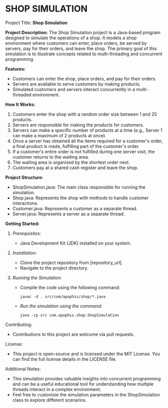 # SHOP SIMULATION

Project Title: **Shop Simulation**

**Project Description:**
The Shop Simulation project is a Java-based program designed to simulate the operations of a shop. It models a shop environment where customers can enter, place orders, be served by servers, pay for their orders, and leave the shop. The primary goal of this simulation is to illustrate concepts related to multi-threading and concurrent programming.

**Features:**
- Customers can enter the shop, place orders, and pay for their orders.
- Servers are available to serve customers by making products.
- Simulated customers and servers interact concurrently in a multi-threaded environment.

**How It Works:**
1. Customers enter the shop with a random order size between 1 and 25 products.
2. Servers are responsible for making the products for customers.
3. Servers can make a specific number of products at a time (e.g., Server 1 can make a maximum of 2 products at once).
4. Once a server has obtained all the items required for a customer's order, a final product is made, fulfilling part of the customer's order.
5. If a customer's entire order is not fulfilled during one server visit, the customer returns to the waiting area.
6. The waiting area is organized by the shortest order next.
7. Customers pay at a shared cash register and leave the shop.

**Project Structure:**
- ShopSimulation.java: The main class responsible for running the simulation.
- Shop.java: Represents the shop with methods to handle customer interactions.
- Customer.java: Represents a customer as a separate thread.
- Server.java: Represents a server as a separate thread.

**Getting Started:**
1. *Prerequisites:*
   - Java Development Kit (JDK) installed on your system.

2. *Installation:*
   - Clone the project repository from [repository_url].
   - Navigate to the project directory.

3. *Running the Simulation:*
   - Compile the code using the following command:
     ```
     javac -d . src/com/apophis/shop/*.java
     ```
   - *Run the simulation using the command:*
     ```
     java -cp src com.apophis.shop.ShopSimulation
     ```

Contributing:
- Contributions to this project are welcome via pull requests.

License:
- This project is open-source and is licensed under the MIT License. You can find the full license details in the LICENSE file.

Additional Notes:
- This simulation provides valuable insights into concurrent programming and can be a useful educational tool for understanding how multiple threads interact in a complex environment.
- Feel free to customize the simulation parameters in the ShopSimulation class to explore different scenarios.



